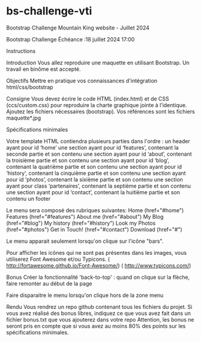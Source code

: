 # bs-challenge-vti
Bootstrap Challenge Mountain King website - Juillet 2024


Bootstrap Challenge
Échéance :18 juillet 2024 17:00

Instructions

Introduction
Vous allez reproduire une maquette en utilisant Bootstrap. Un travail en binôme est accepté.

Objectifs
Mettre en pratique vos connaissances d'intégration html/css/bootstrap

Consigne
Vous devez écrire le code HTML (index.html) et de CSS (ccs/custom.css) pour reproduire la charte graphique jointe à l’identique. Ajoutez les fichiers nécessaires (bootstrap).
Vos références sont les fichiers maquette*.jpg


Spécifications minimales

Votre template HTML contiendra plusieurs parties dans l'ordre :
    un header ayant pour id ‘home’
    une section ayant pour id ‘features’, contenant la seconde partie et son contenu
    une section ayant pour id ‘about’, contenant la troisième partie et son contenu
    une section ayant pour id ‘blog’, contenant la quatrième partie et son contenu
    une section ayant pour id ‘history’, contenant la cinquième partie et son contenu
    une section ayant pour id ‘photos’, contenant la sixième partie et son contenu
    une section ayant pour class ‘partenaires’, contenant la septième partie et son contenu
    une section ayant pour id ‘contact’, contenant la huitième partie et son contenu
    un footer

Le menu sera composé des rubriques suivantes:
    Home (href="#home")
    Features (href="#features")
    About me (href="#about")
    My Blog (href="#blog")
    My history (href="#history")
    Look my Photos (href="#photos")
    Get in Touch! (href="#contact")
    Download (href="#")

Le menu apparait seulement lorsqu'on clique sur l'icône "bars".

Pour afficher les icônes qui ne sont pas présentes dans les images, vous utiliserez Font Awesome et/ou Typicons.
( http://fortawesome.github.io/Font-Awesome/) ( http://www.typicons.com/)

Bonus
Créer la fonctionnalité 'back-to-top' : quand on clique sur la flèche, faire remonter au début de la page

Faire disparaitre le menu lorsqu'on clique hors de la zone menu

Rendu
Vous rendrez un repo github contenant tous les fichiers du projet.
Si vous avez réalisé des bonus libres, indiquez ce que vous avez fait dans un fichier bonus.txt que vous ajouterez dans votre repo
Attention, les bonus ne seront pris en compte que si vous avez au moins 80% des points sur les spécifications minimales.
